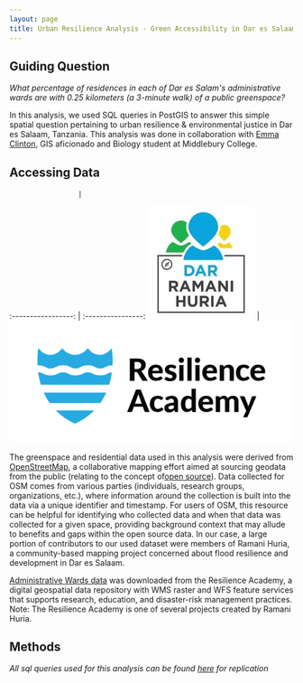 ```yaml
---
layout: page
title: Urban Resilience Analysis - Green Accessibility in Dar es Salaam
---
```


## Guiding Question

*What percentage of residences in each of Dar es Salam's administrative wards are with 0.25 kilometers (a 3-minute walk) of a public greenspace?*

In this analysis, we used SQL queries in PostGIS to answer this simple spatial question pertaining to urban resilience & environmental justice in Dar es Salaam, Tanzania. This analysis was done in collaboration with [Emma Clinton](https://emmaclinton.github.io/), GIS aficionado and Biology student at Middlebury College.

## Accessing Data
                     |
 :-----------------: | :----------------:
 ![](assets/rh.jpeg) | ![](assets/ra.png)

The greenspace and residential data used in this analysis were derived from [OpenStreetMap](https://www.openstreetmap.org/#map=10/-6.8767/39.2287), a collaborative mapping effort aimed at sourcing geodata from the public (relating to the concept of[open source](https://opensource.org/osd)). Data collected for OSM comes from various parties (individuals, research groups, organizations, etc.), where information around the collection is built into the data via a unique identifier and timestamp. For users of OSM, this resource can be helpful for identifying who collected data and when that data was collected for a given space, providing background context that may allude to benefits and gaps within the open source data. In our case, a large portion of contributors to our used dataset were members of Ramani Huria, a community-based mapping project concerned about flood resilience and development in Dar es Salaam.

[Administrative Wards data](https://geonode.resilienceacademy.ac.tz/layers/geonode_data:geonode:dar_es_salaam_administrative_wards) was downloaded from the Resilience Academy, a digital geospatial data repository with WMS raster and WFS feature services that supports research, education, and disaster-risk management practices. Note: The Resilience Academy is one of several projects created by Ramani Huria.   

## Methods

*All sql queries used for this analysis can be found [here](assets/x) for replication*
